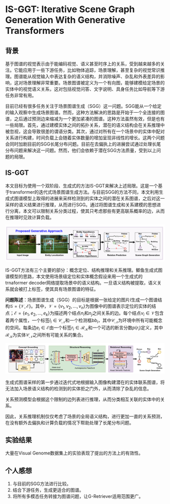 # IS-GGT: Iterative Scene Graph Generation With Generative Transformers

## 背景

基于图谱的视觉表示由于能编码视觉、语义甚至时序上的关系，受到越来越多的关注。它能应用于一些下游任务，比如物体追踪，场景理解，甚至复杂的视觉常识推理。图谱能从视觉输入中表达复杂的语义结构，并消除噪声、杂乱和外表差异的影响，这对场景理解非常重要。场景图谱被定义为一个有向图，能够建模给定场景的实体中的视觉语义关系，这对包括视觉问答、文字说明、具身任务比如导航等下游任务非常有用。

目前已经有很多任务关注于场景图谱生成（SGG）这一问题。SGG能从一个给定的输入观察中生成场景图谱。然而，这种方法解决的思路是开始于一个全连接的图谱，之后通过预测边来缩减为一个更加紧凑的图谱。这种方法虽然有效，但是也有一些局限。首先，通过建模实体之间的拓扑关系，潜在的语义结构会在关系推理中被忽视，这会导致很差的谓语分类。其次，通过对所有在一个场景中的实体中配对关系进行构建，时间负载上会随着实体数量的增加呈现非线性的增长。这两个问题会同时加剧目前的SGG长尾分布问题。目前在去偏执上的进展尝试通过处理长尾分布问题来解决这一问题。然而，他们会依赖于潜在SGG方法质量，受到以上问题的局限。

## IS-GGT

本文目标为使用一个双阶段、生成式的方法IS-GGT来解决上述局限。这是一个基于transformer的迭代式场景图谱生成方法。与目前SGG的方法不同，本文利用生成式图谱模型上取得的进展来采样检测到的实体之间的潜在关系图谱，之后对这一采样的语义结果进行推理，从而进行SGG。通过将图谱生成和关系建模的思想进行分离，本文可以限制关系分类过程，使其只考虑那些有更高联系概率的边，从而在推理时见效计算负载。

![Fig1](./fig/IS-GGT.png)

IS-GGT方法有三个主要的部分：概念定位、结构推理和关系推理。鲫鱼生成式图谱模型的思路，本文使用场景级定位和实体概念假设来用一个生成式的trnaformer decoder网络提取场景中的语义结构。一旦语义结构被提取，语义关系就会被打上标签，使其具有场景图谱的特征。

**问题陈述**：场景图谱生成（SGG）的目标是根据一张给定的图片$I$生成一个图谱结构$\mathcal{G} = \{\mathcal{V}, \mathcal{E}\}$。其中，$\mathcal{V} = \{v_1, v_2, \dots, v_n\}$为图像中的图谱表示定位的实体的结点；$\mathcal{E} = \{e_1, e_2, \dots, e_k\}$为描述两个结点$n_i$和$n_j$之间关系的边。每个结点$v_i \in \mathcal{V}$包含着两个属性，一个标签$l_i \in \mathcal{C}_\mathcal{N}$和一个检测框$bb_i$，其中$\mathcal{C}_\mathcal{N}$为环境中所有可能概念的空间。每条边$e_i \in \mathcal{E}$由一个标签$r_i \in \mathcal{R}_\mathcal{K}$和一个可选的断言分数$p(r_i)$定义，其中$\mathcal{R}_\mathcal{K}$为实体$\mathcal{C}_\mathcal{N}$之间所有可能关系的集合。

![Fig2](./fig/IS-GGT%20architecture.png)

生成式图谱采样的第一步通过迭代式地根据输入图像构建潜在的实体联系图谱，将无法加入场景语义结构的检测到的实体拒之门外，从而清除了杂乱的信息。

关系预测模型会根据这个限制的边列表进行推理，从而分类相互关联的实体中的关系。

因此，关系推理机制仅仅考虑了场景的全局语义结构，进行更加一直的关系预测，在没有额外去偏执和计算负载的情况下帮助处理了长尾分布问题。

## 实验结果

大量在Visual Genome数据集上的实验表现了提出的方法上的有效性。

## 个人感想

1. 与目前的SGG方法进行比较。
2. 结合下游任务，生成更适合的图谱。
3. 将所有多模态任务转接为图谱问题，让G-Retriever适用范围更广。
